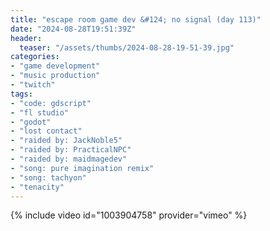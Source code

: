 ```yaml
---
title: "escape room game dev &#124; no signal (day 113)"
date: "2024-08-28T19:51:39Z"
header:
  teaser: "/assets/thumbs/2024-08-28-19-51-39.jpg"
categories:
- "game development"
- "music production"
- "twitch"
tags:
- "code: gdscript"
- "fl studio"
- "godot"
- "lost contact"
- "raided by: JackNoble5"
- "raided by: PracticalNPC"
- "raided by: maidmagedev"
- "song: pure imagination remix"
- "song: tachyon"
- "tenacity"
---
```

{% include video id="1003904758" provider="vimeo" %}
